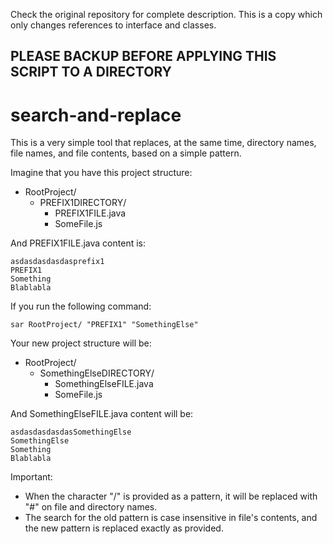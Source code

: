 Check the original repository for complete description.
This is a copy which only changes references to interface and classes.

## PLEASE BACKUP BEFORE APPLYING THIS SCRIPT TO A DIRECTORY

# search-and-replace

This is a very simple tool that replaces, at the same time, directory names, file names, and file contents, based on a simple pattern.

Imagine that you have this project structure:

* RootProject/
  * PREFIX1DIRECTORY/
    * PREFIX1FILE.java
    * SomeFile.js
    
And PREFIX1FILE.java content is:

```
asdasdasdasdasprefix1
PREFIX1
Something
Blablabla

```
If you run the following command:

```
sar RootProject/ "PREFIX1" "SomethingElse"
```

Your new project structure will be:

* RootProject/
  * SomethingElseDIRECTORY/
    * SomethingElseFILE.java
    * SomeFile.js
    
And SomethingElseFILE.java content will be:

```
asdasdasdasdasSomethingElse
SomethingElse
Something
Blablabla

```
 
Important:
* When the character "/" is provided as a pattern, it will be replaced with "#" on file and directory names.
* The search for the old pattern is case insensitive in file's contents, and the new pattern is replaced exactly as provided.
  
  
  
